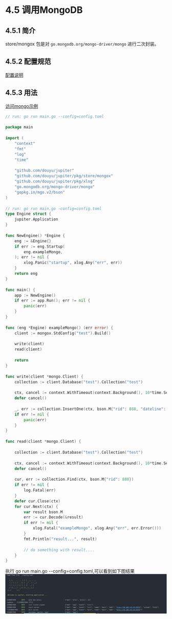 # 4.5 调用MongoDB

## 4.5.1 简介

store/mongox 包是对 `go.mongodb.org/mongo-driver/mongo` 进行二次封装。

## 4.5.2 配置规范

[配置说明](http://jupiter.douyu.com/jupiter/6.9mongodb.html)

## 4.5.3 用法

[访问mongo示例](https://github.com/douyu/jupiter-examples/tree/main/store/mongox)

```go
// run: go run main.go --config=config.toml

package main

import (
	"context"
	"fmt"
	"log"
	"time"

	"github.com/douyu/jupiter"
	"github.com/douyu/jupiter/pkg/store/mongox"
	"github.com/douyu/jupiter/pkg/xlog"
	"go.mongodb.org/mongo-driver/mongo"
	"gopkg.in/mgo.v2/bson"
)

// run: go run main.go -config=config.toml
type Engine struct {
	jupiter.Application
}

func NewEngine() *Engine {
	eng := &Engine{}
	if err := eng.Startup(
		eng.exampleMongo,
	); err != nil {
		xlog.Panic("startup", xlog.Any("err", err))
	}
	return eng
}

func main() {
	app := NewEngine()
	if err := app.Run(); err != nil {
		panic(err)
	}
}

func (eng *Engine) exampleMongo() (err error) {
	client := mongox.StdConfig("test").Build()

	write(client)
	read(client)

	return
}

func write(client *mongo.Client) {
	collection := client.Database("test").Collection("test")

	ctx, cancel := context.WithTimeout(context.Background(), 10*time.Second)
	defer cancel()

	_, err := collection.InsertOne(ctx, bson.M{"rid": 888, "dateline": time.Now().Unix()})
	if err != nil {
		panic(err)
	}
}

func read(client *mongo.Client) {

	collection := client.Database("test").Collection("test")

	ctx, cancel := context.WithTimeout(context.Background(), 10*time.Second)
	defer cancel()

	cur, err := collection.Find(ctx, bson.M{"rid": 888})
	if err != nil {
		log.Fatal(err)
	}
	defer cur.Close(ctx)
	for cur.Next(ctx) {
		var result bson.M
		err := cur.Decode(&result)
		if err != nil {
			xlog.Fatal("exampleMongo", xlog.Any("err", err.Error()))
		}
		fmt.Println("result...", result)

		// do something with result....
	}
}
```

执行 go run main.go --config=config.toml,可以看到如下图结果
![image](../static/jupiter/6.9mongodb.png)
